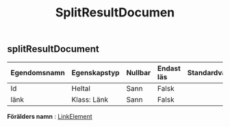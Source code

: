 ﻿---
title: SplitResultDocumen
second_title: Aspose.Cells Cloud Documen
type: docs
url: /sv/specification/model/splitresultdocument/
description: "Aspose.Cells Molnmodellspecifikation: SplitResultDocument. Hantera enkelt Excel och andra kalkylarksdokument med funktioner som att öppna, generera, redigera, dela, slå samman, jämföra och konvertera"
weight: 50
kwords: Excel, Office Cloud, REST API, Spreadsheet, PDF, CSV, Json, Markdwon, SplitResultDocument
---
## **splitResultDocument**

 

| Egendomsnamn| Egenskapstyp| Nullbar| Endast läs| Standardvärde| Beskrivning|
|:- |:- |:- |:- |:- |:- |
| Id| Heltal| Sann| Falsk|||
| länk| Klass: Länk| Sann| Falsk|||

**Förälders namn** : [LinkElement](linkelement)

